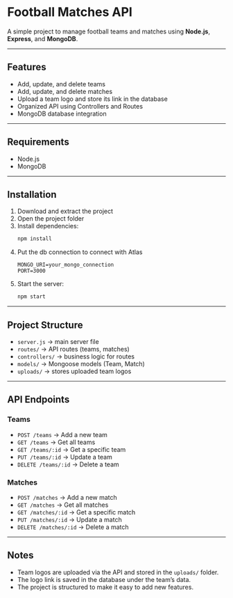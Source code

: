 # Football Matches API

A simple project to manage football teams and matches using **Node.js**, **Express**, and **MongoDB**.

---

## Features
- Add, update, and delete teams
- Add, update, and delete matches
- Upload a team logo and store its link in the database
- Organized API using Controllers and Routes
- MongoDB database integration

---

## Requirements
- Node.js
- MongoDB

---

## Installation
1. Download and extract the project
2. Open the project folder
3. Install dependencies:
   ```bash
   npm install
   ```
4. Put the db connection to connect with Atlas
   ```
   MONGO_URI=your_mongo_connection
   PORT=3000
   ```
5. Start the server:
   ```bash
   npm start
   ```

---

## Project Structure
- `server.js` → main server file
- `routes/` → API routes (teams, matches)
- `controllers/` → business logic for routes
- `models/` → Mongoose models (Team, Match)
- `uploads/` → stores uploaded team logos

---

## API Endpoints

### Teams
- `POST /teams` → Add a new team  
- `GET /teams` → Get all teams  
- `GET /teams/:id` → Get a specific team  
- `PUT /teams/:id` → Update a team  
- `DELETE /teams/:id` → Delete a team  

### Matches
- `POST /matches` → Add a new match  
- `GET /matches` → Get all matches  
- `GET /matches/:id` → Get a specific match  
- `PUT /matches/:id` → Update a match  
- `DELETE /matches/:id` → Delete a match  

---

## Notes
- Team logos are uploaded via the API and stored in the `uploads/` folder.  
- The logo link is saved in the database under the team’s data.  
- The project is structured to make it easy to add new features.  
